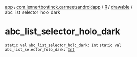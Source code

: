[app](../../../index.md) / [com.lennertbontinck.carmeetsandroidapp](../../index.md) / [R](../index.md) / [drawable](index.md) / [abc_list_selector_holo_dark](./abc_list_selector_holo_dark.md)

# abc_list_selector_holo_dark

`static val abc_list_selector_holo_dark: `[`Int`](https://kotlinlang.org/api/latest/jvm/stdlib/kotlin/-int/index.html)
`static val abc_list_selector_holo_dark: `[`Int`](https://kotlinlang.org/api/latest/jvm/stdlib/kotlin/-int/index.html)
